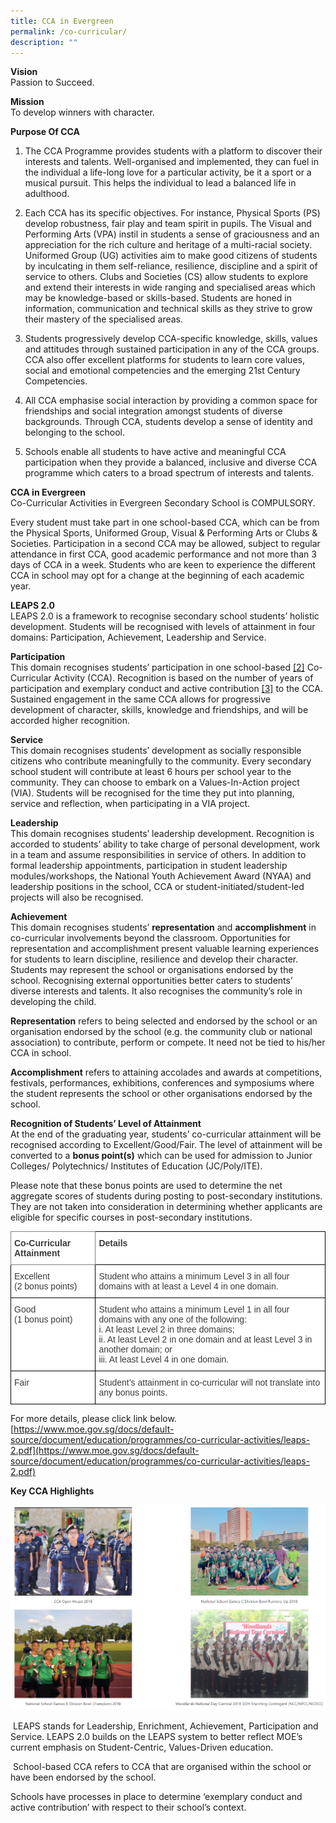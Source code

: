 ```yaml
---
title: CCA in Evergreen
permalink: /co-curricular/
description: ""
---
```

**Vision**  
Passion to Succeed.

**Mission**  
To develop winners with character.

**Purpose Of CCA**

1.  The CCA Programme provides students with a platform to discover their interests and talents. Well-organised and implemented, they can fuel in the individual a life-long love for a particular activity, be it a sport or a musical pursuit. This helps the individual to lead a balanced life in adulthood.

2.  Each CCA has its specific objectives. For instance, Physical Sports (PS) develop robustness, fair play and team spirit in pupils. The Visual and Performing Arts (VPA) instil in students a sense of graciousness and an appreciation for the rich culture and heritage of a multi-racial society. Uniformed Group (UG) activities aim to make good citizens of students by inculcating in them self-reliance, resilience, discipline and a spirit of service to others. Clubs and Societies (CS) allow students to explore and extend their interests in wide ranging and specialised areas which may be knowledge-based or skills-based. Students are honed in information, communication and technical skills as they strive to grow their mastery of the specialised areas.

3.  Students progressively develop CCA-specific knowledge, skills, values and attitudes through sustained participation in any of the CCA groups. CCA also offer excellent platforms for students to learn core values, social and emotional competencies and the emerging 21st Century Competencies.

4.  All CCA emphasise social interaction by providing a common space for friendships and social integration amongst students of diverse backgrounds. Through CCA, students develop a sense of identity and belonging to the school.

5.  Schools enable all students to have active and meaningful CCA participation when they provide a balanced, inclusive and diverse CCA programme which caters to a broad spectrum of interests and talents.

**CCA in Evergreen**  
Co-Curricular Activities in Evergreen Secondary School is COMPULSORY.

Every student must take part in one school-based CCA, which can be from the Physical Sports, Uniformed Group, Visual & Performing Arts or Clubs & Societies. Participation in a second CCA may be allowed, subject to regular attendance in first CCA, good academic performance and not more than 3 days of CCA in a week. Students who are keen to experience the different CCA in school may opt for a change at the beginning of each academic year.

**LEAPS 2.0**  
LEAPS 2.0 is a framework to recognise secondary school students’ holistic development. Students will be recognised with levels of attainment in four domains: Participation, Achievement, Leadership and Service.

**Participation**  
This domain recognises students’ participation in one school-based&nbsp;[\[2\]](https://evergreensec.moe.edu.sg/departments/co-curricular-activities/#_ftn2)&nbsp;Co-Curricular Activity (CCA). Recognition is based on the number of years of participation and exemplary conduct and active contribution&nbsp;[\[3\]](https://evergreensec.moe.edu.sg/departments/co-curricular-activities/#_ftn3)&nbsp;to the CCA. Sustained engagement in the same CCA allows for progressive development of character, skills, knowledge and friendships, and will be accorded higher recognition.

**Service**  
This domain recognises students’ development as socially responsible citizens who contribute meaningfully to the community. Every secondary school student will contribute at least 6 hours per school year to the community. They can choose to embark on a Values-In-Action project (VIA). Students will be recognised for the time they put into planning, service and reflection, when participating in a VIA project.

**Leadership**  
This domain recognises students’ leadership development. Recognition is accorded to students’ ability to take charge of personal development, work in a team and assume responsibilities in service of others. In addition to formal leadership appointments, participation in student leadership modules/workshops, the National Youth Achievement Award (NYAA) and leadership positions in the school, CCA or student-initiated/student-led projects will also be recognised.

**Achievement**  
This domain recognises students’&nbsp;**representation**&nbsp;and&nbsp;**accomplishment**&nbsp;in co-curricular involvements beyond the classroom. Opportunities for representation and accomplishment present valuable learning experiences for students to learn discipline, resilience and develop their character. Students may represent the school or organisations endorsed by the school. Recognising external opportunities better caters to students’ diverse interests and talents. It also recognises the community’s role in developing the child.

**Representation**&nbsp;refers to being selected and endorsed by the school or an organisation endorsed by the school (e.g. the community club or national association) to contribute, perform or compete. It need not be tied to his/her CCA in school.

**Accomplishment**&nbsp;refers to attaining accolades and awards at competitions, festivals, performances, exhibitions, conferences and symposiums where the student represents the school or other organisations endorsed by the school.

**Recognition of Students’ Level of Attainment**  
At the end of the graduating year, students’ co-curricular attainment will be recognised according to Excellent/Good/Fair. The level of attainment will be converted to a&nbsp;**bonus point(s)**&nbsp;which can be used for admission to Junior Colleges/ Polytechnics/ Institutes of Education (JC/Poly/ITE).

Please note that these bonus points are used to determine the net aggregate scores of students during posting to post-secondary institutions. They are not taken into consideration in determining whether applicants are eligible for specific courses in post-secondary institutions.

<style type="text/css">
.tg  {border-collapse:collapse;border-spacing:0;}
.tg td{border-color:black;border-style:solid;border-width:1px;font-family:Arial, sans-serif;font-size:14px;
  overflow:hidden;padding:10px 5px;word-break:normal;}
.tg th{border-color:black;border-style:solid;border-width:1px;font-family:Arial, sans-serif;font-size:14px;
  font-weight:normal;overflow:hidden;padding:10px 5px;word-break:normal;}
.tg .tg-efrg{background-color:#FFF;border-color:inherit;color:#3A3A3A;font-weight:bold;text-align:left;vertical-align:top}
.tg .tg-dox4{background-color:#FFF;color:#3A3A3A;text-align:left;vertical-align:top}
.tg .tg-c1uv{background-color:#FFF;color:#3A3A3A;font-weight:bold;text-align:left;vertical-align:top}
</style>
<table class="tg">
<thead>
  <tr>
    <th class="tg-efrg"><span style="font-weight:bold;font-style:inherit">Co-Curricular Attainment</span></th>
    <th class="tg-c1uv"><span style="font-weight:bold;font-style:inherit">Details</span></th>
  </tr>
</thead>
<tbody>
  <tr>
    <td class="tg-dox4"><span style="font-weight:inherit;font-style:inherit">Excellent</span><br><span style="font-weight:inherit;font-style:inherit">(2 bonus points)</span></td>
    <td class="tg-dox4"><span style="font-weight:inherit;font-style:inherit">Student who attains a minimum Level 3 in all four domains with at least a Level 4 in one domain.</span></td>
  </tr>
  <tr>
    <td class="tg-dox4"><span style="font-weight:inherit;font-style:inherit">Good</span><br><span style="font-weight:inherit;font-style:inherit">(1 bonus point)</span></td>
    <td class="tg-dox4"><span style="font-weight:inherit;font-style:inherit">Student who attains a minimum Level 1 in all four domains with any one of the following:</span><br><span style="font-weight:inherit;font-style:inherit">i.          At least Level 2 in three domains;</span><br><span style="font-weight:inherit;font-style:inherit">ii.          At least Level 2 in one domain and at least Level 3 in another domain; or</span><br><span style="font-weight:inherit;font-style:inherit">iii.          At least Level 4 in one domain.</span></td>
  </tr>
  <tr>
    <td class="tg-dox4"><span style="font-weight:inherit;font-style:inherit">Fair</span></td>
    <td class="tg-dox4"><span style="font-weight:inherit;font-style:inherit">Student’s attainment in co-curricular will not translate into any bonus points.</span></td>
  </tr>
</tbody>
</table>

For more details, please click link below.  
[https://www.moe.gov.sg/docs/default-source/document/education/programmes/co-curricular-activities/leaps-2.pdf](https://www.moe.gov.sg/docs/default-source/document/education/programmes/co-curricular-activities/leaps-2.pdf)

**Key CCA Highlights**

![](/images/Our%20Curriculum/Departments/Co%20Curricular%20Activities/C1.png)

&nbsp;LEAPS stands for Leadership, Enrichment, Achievement, Participation and Service. LEAPS 2.0 builds on the LEAPS system to better reflect MOE’s current emphasis on Student-Centric, Values-Driven education.  
 
&nbsp;School-based CCA refers to CCA that are organised within the school or have been endorsed by the school.  
 
Schools have processes in place to determine ‘exemplary conduct and active contribution’ with respect to their school’s context.